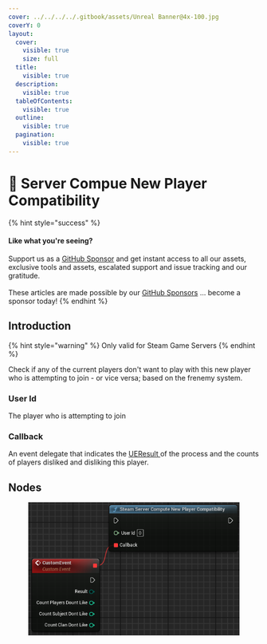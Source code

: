 ```yaml
---
cover: ../../../../.gitbook/assets/Unreal Banner@4x-100.jpg
coverY: 0
layout:
  cover:
    visible: true
    size: full
  title:
    visible: true
  description:
    visible: true
  tableOfContents:
    visible: true
  outline:
    visible: true
  pagination:
    visible: true
---
```


# 🔵 Server Compue New Player Compatibility

{% hint style="success" %}
#### Like what you're seeing?

Support us as a [GitHub Sponsor](../../../../become-a-sponsor/) and get instant access to all our assets, exclusive tools and assets, escalated support and issue tracking and our gratitude.\
\
These articles are made possible by our [GitHub Sponsors](../../../../become-a-sponsor/) ... become a sponsor today!
{% endhint %}

## Introduction

{% hint style="warning" %}
Only valid for Steam Game Servers
{% endhint %}

Check if any of the current players don't want to play with this new player who is attempting to join - or vice versa; based on the frenemy system.

### User Id

The player who is attempting to join

### Callback

An event delegate that indicates the [UEResult ](../enumerators/ueresult.md)of the process and the counts of players disliked and disliking this player.

## Nodes

<figure><img src="../../../../.gitbook/assets/image (271).png" alt=""><figcaption></figcaption></figure>
